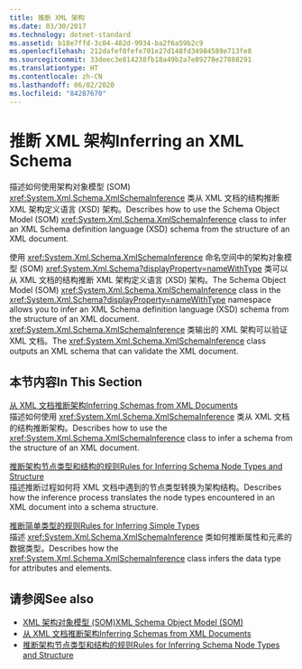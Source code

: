 ```yaml
---
title: 推断 XML 架构
ms.date: 03/30/2017
ms.technology: dotnet-standard
ms.assetid: b18e7ffd-3c04-482d-9934-ba2f6a59b2c9
ms.openlocfilehash: 212dafef0fefe701e27d148fd34984589e713fe8
ms.sourcegitcommit: 33deec3e814238fb18a49b2a7e89278e27888291
ms.translationtype: HT
ms.contentlocale: zh-CN
ms.lasthandoff: 06/02/2020
ms.locfileid: "84287670"
---
```

# <a name="inferring-an-xml-schema"></a><span data-ttu-id="3f18f-102">推断 XML 架构</span><span class="sxs-lookup"><span data-stu-id="3f18f-102">Inferring an XML Schema</span></span>
<span data-ttu-id="3f18f-103">描述如何使用架构对象模型 (SOM) <xref:System.Xml.Schema.XmlSchemaInference> 类从 XML 文档的结构推断 XML 架构定义语言 (XSD) 架构。</span><span class="sxs-lookup"><span data-stu-id="3f18f-103">Describes how to use the Schema Object Model (SOM) <xref:System.Xml.Schema.XmlSchemaInference> class to infer an XML Schema definition language (XSD) schema from the structure of an XML document.</span></span>  
  
 <span data-ttu-id="3f18f-104">使用 <xref:System.Xml.Schema.XmlSchemaInference> 命名空间中的架构对象模型 (SOM) <xref:System.Xml.Schema?displayProperty=nameWithType> 类可以从 XML 文档的结构推断 XML 架构定义语言 (XSD) 架构。</span><span class="sxs-lookup"><span data-stu-id="3f18f-104">The Schema Object Model (SOM) <xref:System.Xml.Schema.XmlSchemaInference> class in the <xref:System.Xml.Schema?displayProperty=nameWithType> namespace allows you to infer an XML Schema definition language (XSD) schema from the structure of an XML document.</span></span> <span data-ttu-id="3f18f-105"><xref:System.Xml.Schema.XmlSchemaInference> 类输出的 XML 架构可以验证 XML 文档。</span><span class="sxs-lookup"><span data-stu-id="3f18f-105">The <xref:System.Xml.Schema.XmlSchemaInference> class outputs an XML schema that can validate the XML document.</span></span>  
  
## <a name="in-this-section"></a><span data-ttu-id="3f18f-106">本节内容</span><span class="sxs-lookup"><span data-stu-id="3f18f-106">In This Section</span></span>  
 [<span data-ttu-id="3f18f-107">从 XML 文档推断架构</span><span class="sxs-lookup"><span data-stu-id="3f18f-107">Inferring Schemas from XML Documents</span></span>](inferring-schemas-from-xml-documents.md)  
 <span data-ttu-id="3f18f-108">描述如何使用 <xref:System.Xml.Schema.XmlSchemaInference> 类从 XML 文档的结构推断架构。</span><span class="sxs-lookup"><span data-stu-id="3f18f-108">Describes how to use the <xref:System.Xml.Schema.XmlSchemaInference> class to infer a schema from the structure of an XML document.</span></span>  
  
 [<span data-ttu-id="3f18f-109">推断架构节点类型和结构的规则</span><span class="sxs-lookup"><span data-stu-id="3f18f-109">Rules for Inferring Schema Node Types and Structure</span></span>](rules-for-inferring-schema-node-types-and-structure.md)  
 <span data-ttu-id="3f18f-110">描述推断过程如何将 XML 文档中遇到的节点类型转换为架构结构。</span><span class="sxs-lookup"><span data-stu-id="3f18f-110">Describes how the inference process translates the node types encountered in an XML document into a schema structure.</span></span>  
  
 [<span data-ttu-id="3f18f-111">推断简单类型的规则</span><span class="sxs-lookup"><span data-stu-id="3f18f-111">Rules for Inferring Simple Types</span></span>](rules-for-inferring-simple-types.md)  
 <span data-ttu-id="3f18f-112">描述 <xref:System.Xml.Schema.XmlSchemaInference> 类如何推断属性和元素的数据类型。</span><span class="sxs-lookup"><span data-stu-id="3f18f-112">Describes how the <xref:System.Xml.Schema.XmlSchemaInference> class infers the data type for attributes and elements.</span></span>  
  
## <a name="see-also"></a><span data-ttu-id="3f18f-113">请参阅</span><span class="sxs-lookup"><span data-stu-id="3f18f-113">See also</span></span>

- [<span data-ttu-id="3f18f-114">XML 架构对象模型 (SOM)</span><span class="sxs-lookup"><span data-stu-id="3f18f-114">XML Schema Object Model (SOM)</span></span>](xml-schema-object-model-som.md)
- [<span data-ttu-id="3f18f-115">从 XML 文档推断架构</span><span class="sxs-lookup"><span data-stu-id="3f18f-115">Inferring Schemas from XML Documents</span></span>](inferring-schemas-from-xml-documents.md)
- [<span data-ttu-id="3f18f-116">推断架构节点类型和结构的规则</span><span class="sxs-lookup"><span data-stu-id="3f18f-116">Rules for Inferring Schema Node Types and Structure</span></span>](rules-for-inferring-schema-node-types-and-structure.md)

